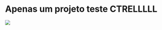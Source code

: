 # Apenas um projeto teste CTRELLLLL

<img src = "https://user-images.githubusercontent.com/14011726/94132137-7d4fc100-fe7c-11ea-8512-69f90cb65e48.gif">
